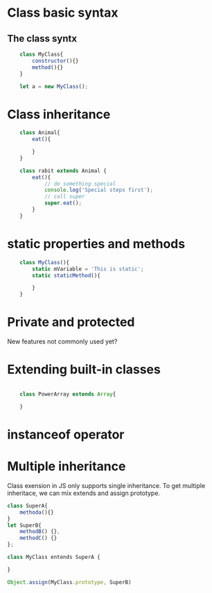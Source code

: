 # Class basic syntax

## The class syntx

```js
    class MyClass{
        constructor(){}
        method(){}
    }

    let a = new MyClass();
```

# Class inheritance

```js
    class Animal{
        eat(){

        }
    }

    class rabit extends Animal {
        eat(){
            // do something special
            console.log('Special steps first');
            // call super
            super.eat();
        }
    }

```

# static properties and methods
```js
    class MyClass(){
        static mVariable = 'This is static';
        static staticMethod(){

        }
    }
```

# Private and protected
New features not commonly used yet?

# Extending built-in classes
```js

    class PowerArray extends Array{

    }
```

# instanceof operator

# Multiple inheritance
Class exension in JS only supports single inheritance. To get multiple inheritace, we can mix extends and assign prototype. 
```js
class SuperA{
    methoda(){}
}
let SuperB{
    methodB() {},
    methodC() {}
};

class MyClass entends SuperA {

}

Object.assign(MyClass.prototype, SuperB)
```